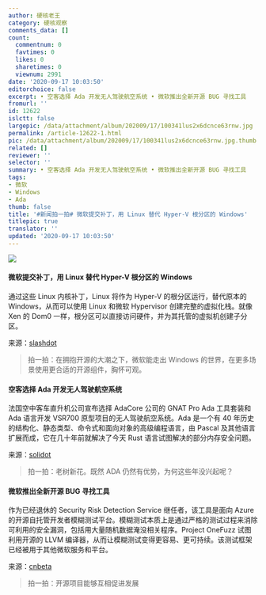 ```yaml
---
author: 硬核老王
category: 硬核观察
comments_data: []
count:
  commentnum: 0
  favtimes: 0
  likes: 0
  sharetimes: 0
  viewnum: 2991
date: '2020-09-17 10:03:50'
editorchoice: false
excerpt: • 空客选择 Ada 开发无人驾驶航空系统 • 微软推出全新开源 BUG 寻找工具
fromurl: ''
id: 12622
islctt: false
largepic: /data/attachment/album/202009/17/100341lus2x6dcnce63rnw.jpg
permalink: /article-12622-1.html
pic: /data/attachment/album/202009/17/100341lus2x6dcnce63rnw.jpg.thumb.jpg
related: []
reviewer: ''
selector: ''
summary: • 空客选择 Ada 开发无人驾驶航空系统 • 微软推出全新开源 BUG 寻找工具
tags:
- 微软
- Windows
- Ada
thumb: false
title: '#新闻拍一拍# 微软提交补丁，用 Linux 替代 Hyper-V 根分区的 Windows'
titlepic: true
translator: ''
updated: '2020-09-17 10:03:50'
---
```


![](/data/attachment/album/202009/17/100341lus2x6dcnce63rnw.jpg)


#### 微软提交补丁，用 Linux 替代 Hyper-V 根分区的 Windows


通过这些 Linux 内核补丁，Linux 将作为 Hyper-V 的根分区运行，替代原本的 Windows，从而可以使用 Linux 和微软 Hypervisor 创建完整的虚拟化栈。就像 Xen 的 Dom0 一样，根分区可以直接访问硬件，并为其托管的虚拟机创建子分区。


来源：[slashdot](https://linux.slashdot.org/story/20/09/15/207219/microsoft-submits-linux-kernel-patches-for-a-complete-virtualization-stack-with-linux-and-hyper-v)



> 
> 拍一拍：在拥抱开源的大潮之下，微软能走出 Windows 的世界，在更多场景使用更合适的开源组件，胸怀可观。
> 
> 
> 


#### 空客选择 Ada 开发无人驾驶航空系统


法国空中客车直升机公司宣布选择 AdaCore 公司的 GNAT Pro Ada 工具套装和 Ada 语言开发 VSR700 原型项目的无人驾驶航空系统。Ada 是一个有 40 年历史的结构化、静态类型、命令式和面向对象的高级编程语言，由 Pascal 及其他语言扩展而成，它在几十年前就解决了今天 Rust 语言试图解决的部分内存安全问题。


来源：[solidot](https://www.solidot.org/story?sid=65563)



> 
> 拍一拍：老树新花。既然 ADA 仍然有优势，为何这些年没兴起呢？
> 
> 
> 


#### 微软推出全新开源 BUG 寻找工具


作为已经退休的 Security Risk Detection Service 继任者，该工具是面向 Azure 的开源自托管开发者模糊测试平台。模糊测试本质上是通过严格的测试过程来消除可利用的安全漏洞，包括用大量随机数据淹没相关程序。Project OneFuzz 试图利用开源的 LLVM 编译器，从而让模糊测试变得更容易、更可持续。该测试框架已经被用于其他微软服务和平台。


来源：[cnbeta](https://www.cnbeta.com/articles/tech/1029551.htm)



> 
> 拍一拍：开源项目能够互相促进发展
> 
> 
>